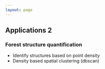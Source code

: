 ```yaml
---
layout: page
---
```

## Applications 2
### Forest structure quantification

* Identify structures based on point density
* Density based spatial clustering (dbscan)

